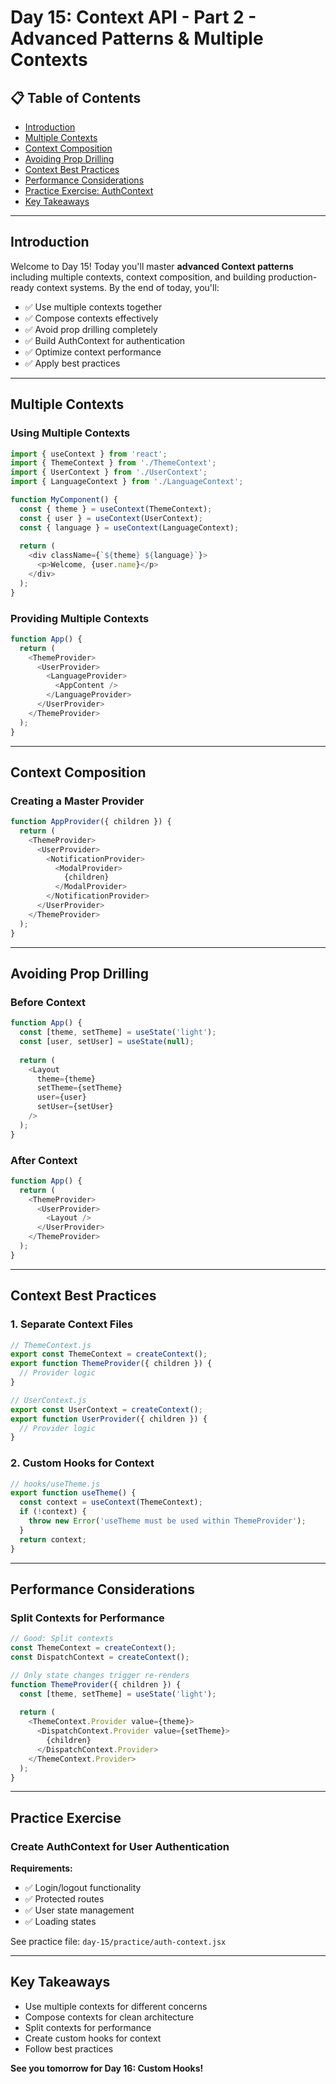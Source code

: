 # Day 15: Context API - Part 2 - Advanced Patterns & Multiple Contexts

## 📋 Table of Contents
- [Introduction](#introduction)
- [Multiple Contexts](#multiple-contexts)
- [Context Composition](#context-composition)
- [Avoiding Prop Drilling](#avoiding-prop-drilling)
- [Context Best Practices](#context-best-practices)
- [Performance Considerations](#performance-considerations)
- [Practice Exercise: AuthContext](#practice-exercise)
- [Key Takeaways](#key-takeaways)

---

## Introduction

Welcome to Day 15! Today you'll master **advanced Context patterns** including multiple contexts, context composition, and building production-ready context systems. By the end of today, you'll:
- ✅ Use multiple contexts together
- ✅ Compose contexts effectively
- ✅ Avoid prop drilling completely
- ✅ Build AuthContext for authentication
- ✅ Optimize context performance
- ✅ Apply best practices

---

## Multiple Contexts

### Using Multiple Contexts

```javascript
import { useContext } from 'react';
import { ThemeContext } from './ThemeContext';
import { UserContext } from './UserContext';
import { LanguageContext } from './LanguageContext';

function MyComponent() {
  const { theme } = useContext(ThemeContext);
  const { user } = useContext(UserContext);
  const { language } = useContext(LanguageContext);
  
  return (
    <div className={`${theme} ${language}`}>
      <p>Welcome, {user.name}</p>
    </div>
  );
}
```

### Providing Multiple Contexts

```javascript
function App() {
  return (
    <ThemeProvider>
      <UserProvider>
        <LanguageProvider>
          <AppContent />
        </LanguageProvider>
      </UserProvider>
    </ThemeProvider>
  );
}
```

---

## Context Composition

### Creating a Master Provider

```javascript
function AppProvider({ children }) {
  return (
    <ThemeProvider>
      <UserProvider>
        <NotificationProvider>
          <ModalProvider>
            {children}
          </ModalProvider>
        </NotificationProvider>
      </UserProvider>
    </ThemeProvider>
  );
}
```

---

## Avoiding Prop Drilling

### Before Context

```javascript
function App() {
  const [theme, setTheme] = useState('light');
  const [user, setUser] = useState(null);
  
  return (
    <Layout 
      theme={theme} 
      setTheme={setTheme}
      user={user}
      setUser={setUser}
    />
  );
}
```

### After Context

```javascript
function App() {
  return (
    <ThemeProvider>
      <UserProvider>
        <Layout />
      </UserProvider>
    </ThemeProvider>
  );
}
```

---

## Context Best Practices

### 1. Separate Context Files

```javascript
// ThemeContext.js
export const ThemeContext = createContext();
export function ThemeProvider({ children }) {
  // Provider logic
}

// UserContext.js
export const UserContext = createContext();
export function UserProvider({ children }) {
  // Provider logic
}
```

### 2. Custom Hooks for Context

```javascript
// hooks/useTheme.js
export function useTheme() {
  const context = useContext(ThemeContext);
  if (!context) {
    throw new Error('useTheme must be used within ThemeProvider');
  }
  return context;
}
```

---

## Performance Considerations

### Split Contexts for Performance

```javascript
// Good: Split contexts
const ThemeContext = createContext();
const DispatchContext = createContext();

// Only state changes trigger re-renders
function ThemeProvider({ children }) {
  const [theme, setTheme] = useState('light');
  
  return (
    <ThemeContext.Provider value={theme}>
      <DispatchContext.Provider value={setTheme}>
        {children}
      </DispatchContext.Provider>
    </ThemeContext.Provider>
  );
}
```

---

## Practice Exercise

### Create AuthContext for User Authentication

**Requirements:**
- ✅ Login/logout functionality
- ✅ Protected routes
- ✅ User state management
- ✅ Loading states

See practice file: `day-15/practice/auth-context.jsx`

---

## Key Takeaways

- Use multiple contexts for different concerns
- Compose contexts for clean architecture
- Split contexts for performance
- Create custom hooks for context
- Follow best practices

**See you tomorrow for Day 16: Custom Hooks!**

